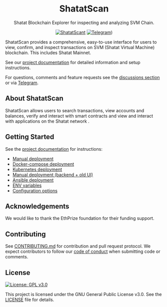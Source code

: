 <h1 align="center">ShatatScan</h1>
<p align="center">Shatat Blockchain Explorer for inspecting and analyzing SVM Chain.</p>
<div align="center">

[![ShatatScant](https://github.com/shatat/ShatatScan)]([[https://github.com/blockscout/blockscout/action](https://github.com/shatat/ShatatScan)](https://github.com/shatat/ShatatScan))
[![Telegram](https://t.me/shatathub)](https://t.me/shatathub))

</div>


ShatatScan provides a comprehensive, easy-to-use interface for users to view, confirm, and inspect transactions on SVM (Shatat Virtual Machine) blockchain. This includes Shatat Mainnet.

See our [project documentation](https://docs.shatat.ir/) for detailed information and setup instructions.

For questions, comments and feature requests see the [discussions section]((https://github.com/shatat/ShatatScan)) or via [Telegram]((https://t.me/shatathub)).

## About ShatatScan

ShatatScan allows users to search transactions, view accounts and balances, verify and interact with smart contracts and view and interact with applications on the Shatat network .


## Getting Started

See the [project documentation](https://docs.shatat.ir/) for instructions:

- [Manual deployment](https://docs.shatat.ir)
- [Docker-compose deployment](https://docs.shatat.ir)
- [Kubernetes deployment](https://docs.shatat.ir)
- [Manual deployment (backend + old UI)](https://docs.shatat.ir)
- [Ansible deployment](https://docs.shatat.ir)
- [ENV variables](https://docs.shatat.ir)
- [Configuration options](https://docs.shatat.ir)

## Acknowledgements

We would like to thank the EthPrize foundation for their funding support.

## Contributing

See [CONTRIBUTING.md](CONTRIBUTING.md) for contribution and pull request protocol. We expect contributors to follow our [code of conduct](CODE_OF_CONDUCT.md) when submitting code or comments.

## License

[![License: GPL v3.0](https://img.shields.io/badge/License-GPL%20v3-blue.svg)](https://www.gnu.org/licenses/gpl-3.0)

This project is licensed under the GNU General Public License v3.0. See the [LICENSE](LICENSE) file for details.
